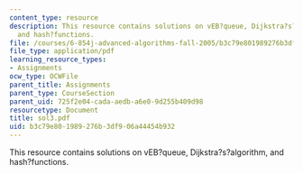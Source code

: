```yaml
---
content_type: resource
description: This resource contains solutions on vEB?queue, Dijkstra?s?algorithm,
  and hash?functions.
file: /courses/6-854j-advanced-algorithms-fall-2005/b3c79e801989276b3df906a44454b932_sol3.pdf
file_type: application/pdf
learning_resource_types:
- Assignments
ocw_type: OCWFile
parent_title: Assignments
parent_type: CourseSection
parent_uid: 725f2e04-cada-aedb-a6e0-9d255b409d98
resourcetype: Document
title: sol3.pdf
uid: b3c79e80-1989-276b-3df9-06a44454b932
---
```

This resource contains solutions on vEB?queue, Dijkstra?s?algorithm, and hash?functions.

